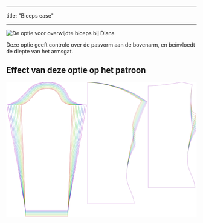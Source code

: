 - - -
title: "Biceps ease"
- - -

![De optie voor overwijdte biceps bij Diana](./bicepsease.svg)

Deze optie geeft controle over de pasvorm aan de bovenarm, en beïnvloedt de diepte van het armsgat.

## Effect van deze optie op het patroon

![Deze afbeelding toont het effect van deze optie door meerdere varianten die een andere waarde hebben voor deze optie te vervangen](diana_bicepsease_sample.svg "Effect of this option on the pattern")
